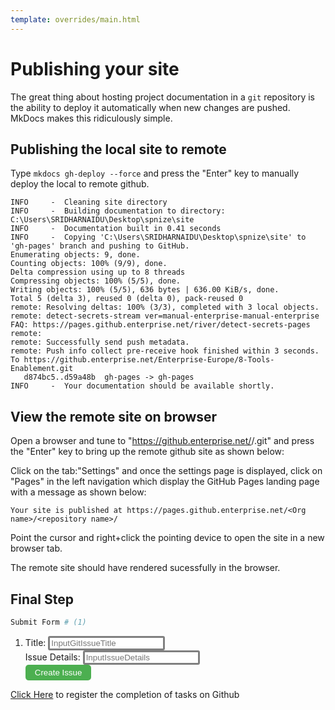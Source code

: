 ```yaml
---
template: overrides/main.html
---
```


# Publishing your site

The great thing about hosting project documentation in a `git` repository is
the ability to deploy it automatically when new changes are pushed. MkDocs
makes this ridiculously simple.

## Publishing the local site to remote
 
Type `mkdocs gh-deploy --force` and press the "Enter" key to manually deploy the local to remote github.

```
INFO     -  Cleaning site directory
INFO     -  Building documentation to directory: C:\Users\SRIDHARNAIDU\Desktop\spnize\site
INFO     -  Documentation built in 0.41 seconds
INFO     -  Copying 'C:\Users\SRIDHARNAIDU\Desktop\spnize\site' to 'gh-pages' branch and pushing to GitHub.
Enumerating objects: 9, done.
Counting objects: 100% (9/9), done.
Delta compression using up to 8 threads
Compressing objects: 100% (5/5), done.
Writing objects: 100% (5/5), 636 bytes | 636.00 KiB/s, done.
Total 5 (delta 3), reused 0 (delta 0), pack-reused 0
remote: Resolving deltas: 100% (3/3), completed with 3 local objects.
remote: detect-secrets-stream ver=manual-enterprise-manual-enterprise FAQ: https://pages.github.enterprise.net/river/detect-secrets-pages
remote:
remote: Successfully send push metadata.
remote: Push info collect pre-receive hook finished within 3 seconds.
To https://github.enterprise.net/Enterprise-Europe/8-Tools-Enablement.git
   d874bc5..d59a48b  gh-pages -> gh-pages
INFO     -  Your documentation should be available shortly.
```

## View the remote site on browser

Open a browser and tune to "https://github.enterprise.net/<Org name>/<repository name>.git" and press the "Enter" key to bring up the remote github site as shown below:


Click on the tab:"Settings" and once the settings page is displayed, click on "Pages" in the left navigation which display the GitHub Pages landing page with a message as shown below:
```
Your site is published at https://pages.github.enterprise.net/<Org name>/<repository name>/
```
Point the cursor and right+click the pointing device to open the site in a new browser tab.

The remote site should have rendered sucessfully in the browser.


## Final Step

``` sh
Submit Form # (1)
```

1.    <form action = "https://restsvr.eu-gb.cf.appdomain.cloud/create" method = "post">
      <label for="issuetitle">Title:</label>
      <input style="color:grey;border-width: 1; border: solid;border-radius: 3px; text-align: left" type="text" id="issuetitle" name="ititle" placeholder="InputGitIssueTitle"><br>
      <label for="issuebody">Issue Details:</label>
      <input style="color:grey;text-align:center;border-width: 1; border: solid; solid;border-radius: 3px; text-align: left" type="text" id="issuebody" name="ibody" placeholder="InputIssueDetails"><br>
      <button style="background-color: #4CAF50; border: none;border-radius: 5px;color: white;padding: 5px 15px;text-align: center;text-decoration: none;display: inline-block;cursor: pointer" type="submit">Create Issue</button>
      </form>  


<form name="myform" action = "https://restsvr.eu-gb.cf.appdomain.cloud/create" method = "post">
  <input type="hidden" id="issuetitle" name="ititle" value="InputGitIssueTitle">
  <input type="hidden" id="issuebody" name="ibody" value="InputIssueDetails">
  <a href="javascript: submitform()">Click Here</a> to register the completion of tasks on Github
</form>
<script type="text/javascript">
function submitform(){document.myform.submit();}
</script>

